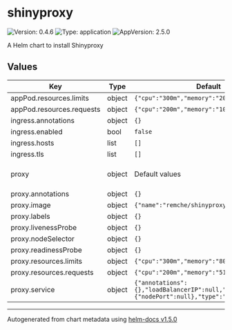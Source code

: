 # shinyproxy

![Version: 0.4.6](https://img.shields.io/badge/Version-0.4.6-informational?style=flat-square) ![Type: application](https://img.shields.io/badge/Type-application-informational?style=flat-square) ![AppVersion: 2.5.0](https://img.shields.io/badge/AppVersion-2.5.0-informational?style=flat-square)

A Helm chart to install Shinyproxy

## Values

| Key | Type | Default | Description |
|-----|------|---------|-------------|
| appPod.resources.limits | object | `{"cpu":"300m","memory":"200Mi"}` | Resources limits for spawned pods |
| appPod.resources.requests | object | `{"cpu":"200m","memory":"100Mi"}` | Resources requests for spawned pods |
| ingress.annotations | object | `{}` | Annotations to add to the ingress |
| ingress.enabled | bool | `false` | Whether to expose via ingress controller |
| ingress.hosts | list | `[]` | The hostname that should be exposed |
| ingress.tls | list | `[]` | TLS configuration |
| proxy | object | Default values | See https://www.shinyproxy.io/configuration/ for application configuration |
| proxy.annotations | object | `{}` | ShinyProxy deployment annotations |
| proxy.image | object | `{"name":"remche/shinyproxy","tag":"2.5.0"}` | ShinyProxy Docker image to use |
| proxy.labels | object | `{}` | ShinyProxy deployment labels |
| proxy.livenessProbe | object | `{}` | ShinyProxy deployment liveness probe |
| proxy.nodeSelector | object | `{}` | ShinyProxy deployment node selector |
| proxy.readinessProbe | object | `{}` | ShinyProxy deployment readiness probe |
| proxy.resources.limits | object | `{"cpu":"300m","memory":"800Mi"}` | ShinyProxy pod resources limits |
| proxy.resources.requests | object | `{"cpu":"200m","memory":"512Mi"}` | ShinyProxy pod resources requests |
| proxy.service | object | `{"annotations":{},"loadBalancerIP":null,"ports":{"nodePort":null},"type":"ClusterIP"}` | ShinyProxy service configuration |

----------------------------------------------
Autogenerated from chart metadata using [helm-docs v1.5.0](https://github.com/norwoodj/helm-docs/releases/v1.5.0)
